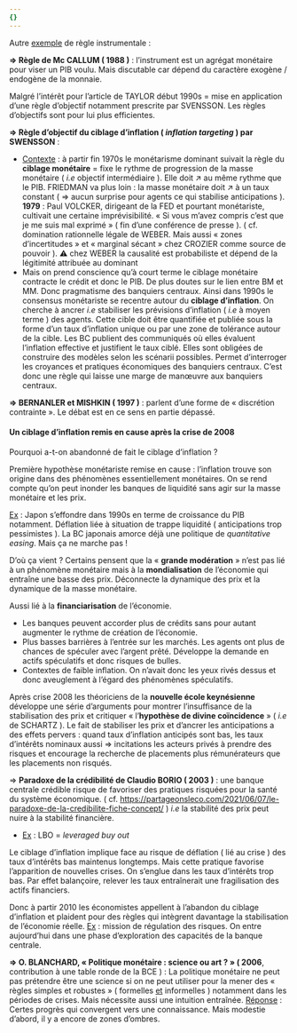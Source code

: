 ```yaml
---
{}
---
```

Autre <u>exemple</u> de règle instrumentale : 

**⇒ Règle de Mc CALLUM ( 1988 )** : l’instrument est un agrégat monétaire pour viser un PIB voulu. Mais discutable car dépend du caractère exogène / endogène de la monnaie. 

Malgré l’intérêt pour l’article de TAYLOR début 1990s = mise en application d’une règle d’objectif notamment prescrite par SVENSSON. Les règles d’objectifs sont pour lui plus efficientes. 

**⇒ Règle d’objectif du ciblage d’inflation ( *inflation targeting* ) par SWENSSON** : 
- <u>Contexte</u> : à partir fin 1970s le monétarisme dominant suivait la règle du **ciblage monétaire** = fixe le rythme de progression de la masse monétaire ( *i.e* objectif intermédiaire ). Elle doit ↗ au même rythme que le PIB. FRIEDMAN va plus loin : la masse monétaire doit ↗ à un taux constant ( ⇒ aucun surprise pour agents ce qui stabilise anticipations ). **1979** : Paul VOLCKER, dirigeant de la FED et pourtant monétariste, cultivait une certaine imprévisibilité. « Si vous m’avez compris c’est que je me suis mal exprimé » ( fin d’une conférence de presse ). ( cf. domination rationnelle légale de WEBER. Mais aussi « zones d’incertitudes » et « marginal sécant » chez CROZIER comme source de pouvoir ). ⚠ chez WEBER la causalité est probabiliste et dépend de la légitimité attribuée au dominant 
- Mais on prend conscience qu’à court terme le ciblage monétaire contracte le crédit et donc le PIB. De plus doutes sur le lien entre BM et MM. Donc pragmatisme des banquiers centraux. Ainsi dans 1990s le consensus monétariste se recentre autour du **ciblage d’inflation**. On cherche à ancrer *i.e* stabiliser les prévisions d’inflation ( *i.e* à moyen terme ) des agents. Cette cible doit être quantifiée et publiée sous la forme d’un taux d’inflation unique ou par une zone de tolérance autour de la cible. Les BC publient des communiqués où elles évaluent l’inflation effective et justifient le taux ciblé. Elles sont obligées de construire des modèles selon les scénarii possibles. Permet d’interroger les croyances et pratiques économiques des banquiers centraux. C’est donc une règle qui laisse une marge de manœuvre aux banquiers centraux.   

**⇒ BERNANLER et MISHKIN ( 1997 )** : parlent d’une forme de « discrétion contrainte ». Le débat est en ce sens en partie dépassé. 

#### Un ciblage d’inflation remis en cause après la crise de 2008 

Pourquoi a-t-on abandonné de fait le ciblage d’inflation ? 

Première hypothèse monétariste remise en cause : l’inflation trouve son origine dans des phénomènes essentiellement monétaires. On se rend compte qu’on peut inonder les banques de liquidité sans agir sur la masse monétaire et les prix. 

<u>Ex</u> : Japon s’effondre dans 1990s en terme de croissance du PIB notamment. Déflation liée à situation de trappe liquidité ( anticipations trop pessimistes ). La BC japonais amorce déjà une politique de *quantitative easing*. Mais ça ne marche pas ! 

D’où ça vient ? Certains pensent que la « **grande modération** » n’est pas lié à un phénomène monétaire mais à la **mondialisation** de l’économie qui entraîne une basse des prix. Déconnecte la dynamique des prix et la dynamique de la masse monétaire. 

Aussi lié à la **financiarisation** de l’économie. 
- Les banques peuvent accorder plus de crédits sans pour autant augmenter le rythme de création de l’économie. 
- Plus basses barrières à l’entrée sur les marchés. Les agents ont plus de chances de spéculer avec l’argent prêté. Développe la demande en actifs spéculatifs et donc risques de bulles. 
- Contextes de faible inflation. On n’avait donc les yeux rivés dessus et donc aveuglement à l’égard des phénomènes spéculatifs. 

Après crise 2008 les théoriciens de la **nouvelle école keynésienne** développe une série d’arguments pour montrer l’insuffisance de la stabilisation des prix et critiquer « l’**hypothèse de divine coïncidence** » ( *i.e* de SCHARTZ ). Le fait de stabiliser les prix et d’ancrer les anticipations a des effets pervers : quand taux d’inflation anticipés sont bas, les taux d’intérêts nominaux aussi ⇒ incitations les acteurs privés à prendre des risques et encourage la recherche de placements plus rémunérateurs que les placements non risqués. 

⇒  **Paradoxe de la crédibilité de Claudio BORIO ( 2003 )** : une banque centrale crédible risque de favoriser des pratiques risquées pour la santé du système économique. ( cf. https://partageonsleco.com/2021/06/07/le-paradoxe-de-la-credibilite-fiche-concept/ ) *i.e* la stabilité des prix peut nuire à la stabilité financière. 
- <u>Ex</u> : LBO = *leveraged buy out* 

Le ciblage d’inflation implique face au risque de déflation ( lié au crise ) des taux d’intérêts bas maintenus longtemps. Mais cette pratique favorise l’apparition de nouvelles crises. On s’englue dans les taux d’intérêts trop bas. Par effet balançoire, relever les taux entraînerait une fragilisation des actifs financiers. 

Donc à partir 2010 les économistes appellent à l’abandon du ciblage d’inflation et plaident pour des règles qui intègrent davantage la stabilisation de l’économie réelle. <u>Ex</u> : mission de régulation des risques. On entre aujourd’hui dans une phase d’exploration des capacités de la banque centrale. 

<div style="page-break-after: always;"></div>



**⇒ O. BLANCHARD, « Politique monétaire : science ou art ? » ( 2006**, contribution à une table ronde de la BCE ) : La politique monétaire ne peut pas prétendre être une science si on ne peut utiliser pour la mener des « règles simples et robustes » ( formelles <u>et</u> informelles ) notamment dans les périodes de crises. Mais nécessite aussi une intuition entraînée. <u>Réponse</u> : Certes progrès qui convergent vers une connaissance. Mais modestie d’abord, il y a encore de zones d’ombres. 


